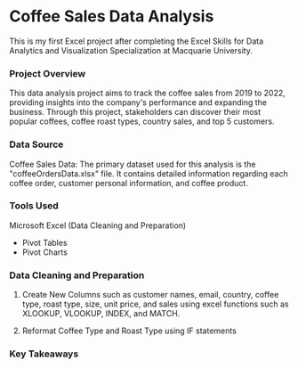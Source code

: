 # Coffee Sales Data Analysis

This is my first Excel project after completing the Excel Skills for Data Analytics and Visualization Specialization at Macquarie University.

### Project Overview

This data analysis project aims to track the coffee sales from 2019 to 2022, providing insights into the company's performance and expanding the business.
Through this project, stakeholders can discover their most popular coffees, coffee roast types, country sales, and top 5 customers. 

### Data Source

Coffee Sales Data: The primary dataset used for this analysis is the "coffeeOrdersData.xlsx" file. It contains detailed information regarding each coffee order, customer personal information, and coffee product.

### Tools Used

Microsoft Excel (Data Cleaning and Preparation)
- Pivot Tables
- Pivot Charts

### Data Cleaning and Preparation

1. Create New Columns such as customer names, email, country, coffee type, roast type, size, unit price, and sales using excel functions such as XLOOKUP, VLOOKUP, INDEX, and MATCH.

2.  Reformat Coffee Type and Roast Type using IF statements

### Key Takeaways


